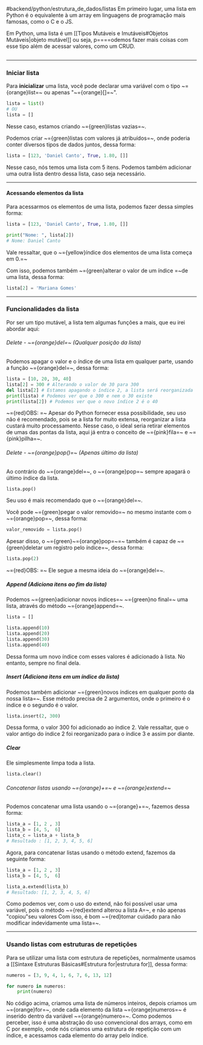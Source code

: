 #backend/python/estrutura_de_dados/listas
Em primeiro lugar, uma lista em Python é o equivalente à um array em linguagens de programação mais famosas, como o C e o JS.

Em Python, uma lista é um [[Tipos Mutáveis e Imutáveis#Objetos Mutáveis|objeto mutável]] ou seja, p====odemos fazer mais coisas com esse tipo além de acessar valores, como um CRUD.

```table-of-contents
```


--------
### Iniciar lista
Para **inicializar** uma lista, você pode declarar uma variável com o tipo ~={orange}list=~ ou apenas "~={orange}[]=~".
```python
lista = list()
# OU
lista = []
```
Nesse caso, estamos criando ~={green}listas vazias=~.

Podemos criar ~={green}listas com valores já atribuídos=~, onde poderia conter diversos tipos de dados juntos, dessa forma: 
```python
lista = [123, 'Daniel Canto', True, 1.80, []]
```
Nesse caso, nós temos uma lista com 5 itens.
Podemos também adicionar uma outra lista dentro dessa lista, caso seja necessário.

---------
#### Acessando elementos da lista
Para acessarmos os elementos de uma lista, podemos fazer dessa simples forma:
```python
lista = [123, 'Daniel Canto', True, 1.80, []]

print("Nome: ", lista[2])
# Nome: Daniel Canto
```
Vale ressaltar, que o ~={yellow}índice dos elementos de uma lista começa em 0.=~

Com isso, podemos também ~={green}alterar o valor de um índice =~de uma lista, dessa forma:
```Python
lista[2] = 'Mariana Gomes'
```

-----
### Funcionalidades da lista
Por ser um tipo mutável, a lista tem algumas funções a mais, que eu irei abordar aqui:

###### Delete - ~={orange}del=~ (Qualquer posição da lista)
Podemos apagar o valor e o índice de uma lista em qualquer parte, usando a função ~={orange}del=~, dessa forma:
```python
lista = [10, 20, 30, 40]
lista[2] = 300 # Alterando o valor de 30 para 300
del lista[2] # Estamos apagando o índice 2, a lista será reorganizada
print(lista) # Podemos ver que o 300 e nem o 30 existe
print(lista[2]) # Podemos ver que o novo índice 2 é o 40
```
~={red}OBS: =~ Apesar do Python fornecer essa possibilidade, seu uso não é recomendado, pois se a lista for muito extensa, reorganizar a lista custará muito processamento. Nesse caso, o ideal seria retirar elementos de umas das pontas da lista, aqui já entra o conceito de ~={pink}fila=~ e ~={pink}pilha=~.

###### Delete - ~={orange}pop()=~ (Apenas último da lista)
Ao contrário do ~={orange}del=~, o ~={orange}pop=~ sempre apagará o último índice da lista.
```Python
lista.pop()
```
Seu uso é mais recomendado que o ~={orange}del=~.

Você pode ~={green}pegar o valor removido=~ no mesmo instante com o ~={orange}pop=~, dessa forma:
```Python
valor_removido = lista.pop()
```

Apesar disso, o ~={green}~={orange}pop=~=~ também é capaz de ~={green}deletar um registro pelo índice=~, dessa forma:
```Python
lista.pop(2)
```
~={red}OBS: =~ Ele segue a mesma ideia do ~={orange}del=~.

##### Append (Adiciona itens ao fim da lista)
Podemos ~={green}adicionar novos índices=~ ~={green}no final=~ uma lista, através do método ~={orange}append=~.
```Python
lista = []

lista.append(10)
lista.append(20)
lista.append(30)
lista.append(40)
```
Dessa forma um novo índice com esses valores é adicionado à lista. No entanto, sempre no final dela.

##### Insert (Adiciona itens em um índice da lista)
Podemos também adicionar ~={green}novos índices em qualquer ponto da nossa lista=~. Esse método precisa de 2 argumentos, onde o primeiro é o índice e o segundo é o valor.
```Python
lista.insert(2, 300)
```
Dessa forma, o valor 300 foi adicionado ao índice 2. Vale ressaltar, que o valor antigo do índice 2 foi reorganizado para o índice 3 e assim por diante.

##### Clear
Ele simplesmente limpa toda a lista.
```Python
lista.clear()
```

###### Concatenar listas usando ~={orange}+=~ e ~={orange}extend=~
Podemos concatenar uma lista usando o ~={orange}+=~, fazemos dessa forma:
```Python
lista_a = [1, 2 , 3]
lista_b = [4, 5,  6]
lista_c = lista_a + lista_b
# Resultado : [1, 2, 3, 4, 5, 6]
```

Agora, para concatenar listas usando o método extend, fazemos da seguinte forma:
```Python
lista_a = [1, 2 , 3]
lista_b = [4, 5,  6]

lista_a.extend(lista_b)
# Resultado: [1, 2, 3, 4, 5, 6]
```
Como podemos ver, com o uso do extend, não foi possível usar uma variável, pois o método ~={red}extend alterou a lista A=~, e não apenas "copiou"seu valores
Com isso, é bom ~={red}tomar cuidado para não modificar indevidamente uma lista=~.

----
### Usando listas com estruturas de repetições
Para se utilizar uma lista com estrutura de repetições, normalmente usamos a [[Sintaxe Estruturas Básicas#Estrutura for|estrutura for]], dessa forma:
```python
numeros = [3, 9, 4, 1, 6, 7, 6, 13, 12]

for numero in numeros:
	print(numero)
```
No código acima, criamos uma lista de números inteiros, depois criamos um ~={orange}for=~, onde cada elemento da lista ~={orange}numeros=~ é inserido dentro da variável ~={orange}numero=~.
Como podemos perceber, isso é uma abstração do uso convencional dos arrays, como em C por exemplo, onde nós criamos uma estrutura de repetição com um índice, e acessamos cada elemento do array pelo índice.